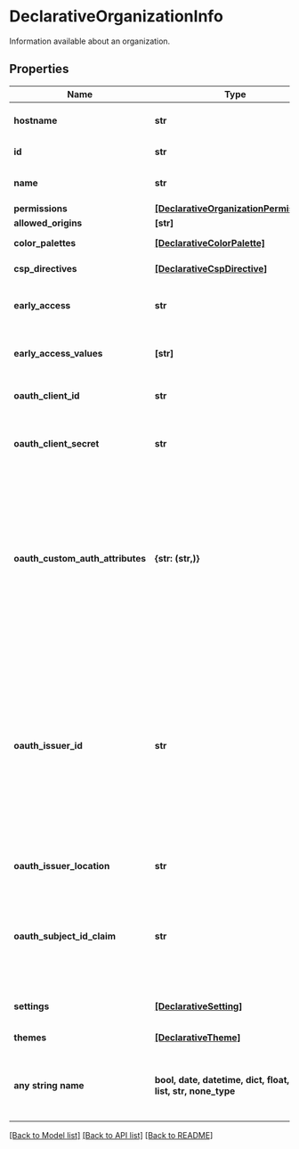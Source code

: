 # DeclarativeOrganizationInfo

Information available about an organization.

## Properties
Name | Type | Description | Notes
------------ | ------------- | ------------- | -------------
**hostname** | **str** | Formal hostname used in deployment. | 
**id** | **str** | Identifier of the organization. | 
**name** | **str** | Formal name of the organization. | 
**permissions** | [**[DeclarativeOrganizationPermission]**](DeclarativeOrganizationPermission.md) |  | 
**allowed_origins** | **[str]** |  | [optional] 
**color_palettes** | [**[DeclarativeColorPalette]**](DeclarativeColorPalette.md) | A list of color palettes. | [optional] 
**csp_directives** | [**[DeclarativeCspDirective]**](DeclarativeCspDirective.md) | A list of CSP directives. | [optional] 
**early_access** | **str** | Early access defined on level Organization | [optional] 
**early_access_values** | **[str]** | Early access defined on level Organization | [optional] 
**oauth_client_id** | **str** | Identifier of the authentication provider | [optional] 
**oauth_client_secret** | **str** | Communication secret of the authentication provider (never returned back). | [optional] 
**oauth_custom_auth_attributes** | **{str: (str,)}** | Map of additional authentication attributes that should be added to the OAuth2 authentication requests, where the key is the name of the attribute and the value is the value of the attribute. | [optional] 
**oauth_issuer_id** | **str** | Any string identifying the OIDC provider. This value is used as suffix for OAuth2 callback (redirect) URL. If not defined, the standard callback URL is used. This value is valid only for external OIDC providers, not for the internal DEX provider. | [optional] 
**oauth_issuer_location** | **str** | URI of the authentication provider. | [optional] 
**oauth_subject_id_claim** | **str** | Any string identifying the claim in ID token, that should be used for user identification. The default value is &#39;sub&#39;. | [optional] 
**settings** | [**[DeclarativeSetting]**](DeclarativeSetting.md) | A list of organization settings. | [optional] 
**themes** | [**[DeclarativeTheme]**](DeclarativeTheme.md) | A list of themes. | [optional] 
**any string name** | **bool, date, datetime, dict, float, int, list, str, none_type** | any string name can be used but the value must be the correct type | [optional]

[[Back to Model list]](../README.md#documentation-for-models) [[Back to API list]](../README.md#documentation-for-api-endpoints) [[Back to README]](../README.md)


